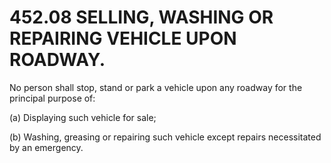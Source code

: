 452.08 SELLING, WASHING OR REPAIRING VEHICLE UPON ROADWAY.
==========================================================

No person shall stop, stand or park a vehicle upon any roadway for the
principal purpose of:

​(a) Displaying such vehicle for sale;

​(b) Washing, greasing or repairing such vehicle except repairs
necessitated by an emergency.
